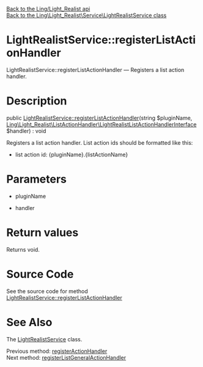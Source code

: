 [Back to the Ling/Light_Realist api](https://github.com/lingtalfi/Light_Realist/blob/master/doc/api/Ling/Light_Realist.md)<br>
[Back to the Ling\Light_Realist\Service\LightRealistService class](https://github.com/lingtalfi/Light_Realist/blob/master/doc/api/Ling/Light_Realist/Service/LightRealistService.md)


LightRealistService::registerListActionHandler
================



LightRealistService::registerListActionHandler — Registers a list action handler.




Description
================


public [LightRealistService::registerListActionHandler](https://github.com/lingtalfi/Light_Realist/blob/master/doc/api/Ling/Light_Realist/Service/LightRealistService/registerListActionHandler.md)(string $pluginName, [Ling\Light_Realist\ListActionHandler\LightRealistListActionHandlerInterface](https://github.com/lingtalfi/Light_Realist/blob/master/doc/api/Ling/Light_Realist/ListActionHandler/LightRealistListActionHandlerInterface.md) $handler) : void




Registers a list action handler.
List action ids should be formatted like this:

- list action id: {pluginName}.{listActionName}




Parameters
================


- pluginName

    

- handler

    


Return values
================

Returns void.








Source Code
===========
See the source code for method [LightRealistService::registerListActionHandler](https://github.com/lingtalfi/Light_Realist/blob/master/Service/LightRealistService.php#L483-L489)


See Also
================

The [LightRealistService](https://github.com/lingtalfi/Light_Realist/blob/master/doc/api/Ling/Light_Realist/Service/LightRealistService.md) class.

Previous method: [registerActionHandler](https://github.com/lingtalfi/Light_Realist/blob/master/doc/api/Ling/Light_Realist/Service/LightRealistService/registerActionHandler.md)<br>Next method: [registerListGeneralActionHandler](https://github.com/lingtalfi/Light_Realist/blob/master/doc/api/Ling/Light_Realist/Service/LightRealistService/registerListGeneralActionHandler.md)<br>

